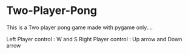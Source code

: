 # Two-Player-Pong
This is a Two player pong game made with pygame only....

Left Player control : W and S
Right Player control : Up arrow and Down arrow
